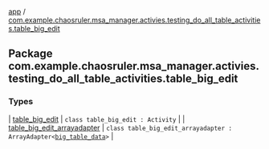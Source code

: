 [app](../index.md) / [com.example.chaosruler.msa_manager.activies.testing_do_all_table_activities.table_big_edit](.)

## Package com.example.chaosruler.msa_manager.activies.testing_do_all_table_activities.table_big_edit

### Types

| [table_big_edit](table_big_edit/index.md) | `class table_big_edit : Activity` |
| [table_big_edit_arrayadapter](table_big_edit_arrayadapter/index.md) | `class table_big_edit_arrayadapter : ArrayAdapter<`[`big_table_data`](../com.example.chaosruler.msa_manager.object_types/big_table_data/index.md)`>` |

